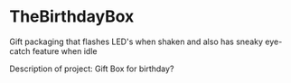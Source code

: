 # TheBirthdayBox
Gift packaging that flashes LED's when shaken and also has sneaky eye-catch feature when idle

Description of project:
 Gift Box for birthday?
